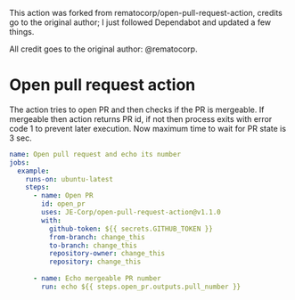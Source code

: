 This action was forked from rematocorp/open-pull-request-action, credits go to the original author; I just followed Dependabot and updated a few things.

All credit goes to the original author: @rematocorp.

# Open pull request action


The action tries to open PR and then checks if the PR is mergeable. If mergeable then action returns PR id, if not then process exits with error code 1 to prevent later execution.
Now maximum time to wait for PR state is 3 sec.

```yaml
name: Open pull request and echo its number
jobs:
  example:
    runs-on: ubuntu-latest
    steps:
      - name: Open PR
        id: open_pr
        uses: JE-Corp/open-pull-request-action@v1.1.0
        with:
          github-token: ${{ secrets.GITHUB_TOKEN }}
          from-branch: change_this
          to-branch: change_this
          repository-owner: change_this
          repository: change_this
          
      - name: Echo mergeable PR number
        run: echo ${{ steps.open_pr.outputs.pull_number }}
    
```
